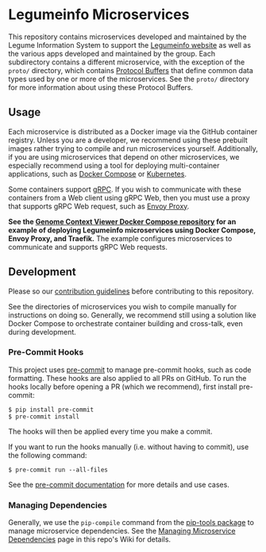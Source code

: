 # Legumeinfo Microservices
This repository contains microservices developed and maintained by the Legume Information System to support the [Legumeinfo website](https://legumeinfo.org/) as well as the various apps developed and maintained by the group.
Each subdirectory contains a different microservice, with the exception of the `proto/` directory, which contains [Protocol Buffers](https://developers.google.com/protocol-buffers) that define common data types used by one or more of the microservices.
See the `proto/` directory for more information about using these Protocol Buffers.

## Usage
Each microservice is distributed as a Docker image via the GitHub container registry.
Unless you are a developer, we recommend using these prebuilt images rather trying to compile and run microservices yourself.
Additionally, if you are using microservices that depend on other microservices, we especially recommend using a tool for deploying multi-container applications, such as [Docker Compose](https://docs.docker.com/compose/) or [Kubernetes](https://kubernetes.io/).

Some containers support [gRPC](https://grpc.io/).
If you wish to communicate with these containers from a Web client using gRPC Web, then you must use a proxy that supports gRPC Web request, such as [Envoy Proxy](https://www.envoyproxy.io/).

**See the [Genome Context Viewer Docker Compose repository](https://github.com/legumeinfo/gcv-docker-compose) for an example of deploying Legumeinfo microservices using Docker Compose, Envoy Proxy, and Traefik.**
The example configures microservices to communicate and supports gRPC Web requests.

## Development
Please so our [contribution guidelines](.github/CONTRIBUTING.md) before contributing to this repository.

See the directories of microservices you wish to compile manually for instructions on doing so.
Generally, we recommend still using a solution like Docker Compose to orchestrate container building and cross-talk, even during development.

### Pre-Commit Hooks

This project uses [pre-commit](https://pre-commit.com/) to manage pre-commit hooks, such as code formatting.
These hooks are also applied to all PRs on GitHub.
To run the hooks locally before opening a PR (which we recommend), first install pre-commit:
```console
$ pip install pre-commit
$ pre-commit install
```
The hooks will then be applied every time you make a commit.

If you want to run the hooks manually (i.e. without having to commit), use the following command:
```console
$ pre-commit run --all-files
```
See the [pre-commit documentation](https://pre-commit.com/) for more details and use cases.

### Managing Dependencies

Generally, we use the `pip-compile` command from the [pip-tools package](https://github.com/jazzband/pip-tools/) to manage microservice dependencies.
See the [Managing Microservice Dependencies](https://github.com/legumeinfo/microservices/wiki/Managing-Microservice-Dependencies) page in this repo's Wiki for details.
